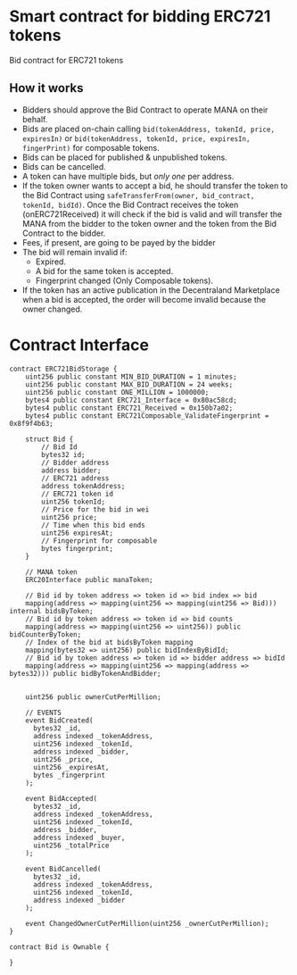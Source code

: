 # Smart contract for bidding ERC721 tokens

Bid contract for ERC721 tokens

## How it works

- Bidders should approve the Bid Contract to operate MANA on their behalf.
- Bids are placed on-chain calling `bid(tokenAddress, tokenId, price, expiresIn)` or `bid(tokenAddress, tokenId, price, expiresIn, fingerPrint)` for composable tokens.
- Bids can be placed for published & unpublished tokens.
- Bids can be cancelled.
- A token can have multiple bids, but _only one_ per address.
- If the token owner wants to accept a bid, he should transfer the token to the Bid Contract using `safeTransferFrom(owner, bid_contract, tokenId, bidId)`.
  Once the Bid Contract receives the token (onERC721Received) it will check if the bid is valid and will transfer the MANA from the bidder to the token owner
  and the token from the Bid Contract to the bidder.
- Fees, if present, are going to be payed by the bidder
- The bid will remain invalid if:
  - Expired.
  - A bid for the same token is accepted.
  - Fingerprint changed (Only Composable tokens).
- If the token has an active publication in the Decentraland Marketplace when a bid is accepted, the order will become invalid because the owner changed.

# Contract Interface

```solidity
contract ERC721BidStorage {
    uint256 public constant MIN_BID_DURATION = 1 minutes;
    uint256 public constant MAX_BID_DURATION = 24 weeks;
    uint256 public constant ONE_MILLION = 1000000;
    bytes4 public constant ERC721_Interface = 0x80ac58cd;
    bytes4 public constant ERC721_Received = 0x150b7a02;
    bytes4 public constant ERC721Composable_ValidateFingerprint = 0x8f9f4b63;

    struct Bid {
        // Bid Id
        bytes32 id;
        // Bidder address
        address bidder;
        // ERC721 address
        address tokenAddress;
        // ERC721 token id
        uint256 tokenId;
        // Price for the bid in wei
        uint256 price;
        // Time when this bid ends
        uint256 expiresAt;
        // Fingerprint for composable
        bytes fingerprint;
    }

    // MANA token
    ERC20Interface public manaToken;

    // Bid id by token address => token id => bid index => bid
    mapping(address => mapping(uint256 => mapping(uint256 => Bid))) internal bidsByToken;
    // Bid id by token address => token id => bid counts
    mapping(address => mapping(uint256 => uint256)) public bidCounterByToken;
    // Index of the bid at bidsByToken mapping
    mapping(bytes32 => uint256) public bidIndexByBidId;
    // Bid id by token address => token id => bidder address => bidId
    mapping(address => mapping(uint256 => mapping(address => bytes32))) public bidByTokenAndBidder;


    uint256 public ownerCutPerMillion;

    // EVENTS
    event BidCreated(
      bytes32 _id,
      address indexed _tokenAddress,
      uint256 indexed _tokenId,
      address indexed _bidder,
      uint256 _price,
      uint256 _expiresAt,
      bytes _fingerprint
    );

    event BidAccepted(
      bytes32 _id,
      address indexed _tokenAddress,
      uint256 indexed _tokenId,
      address _bidder,
      address indexed _buyer,
      uint256 _totalPrice
    );

    event BidCancelled(
      bytes32 _id,
      address indexed _tokenAddress,
      uint256 indexed _tokenId,
      address indexed _bidder
    );

    event ChangedOwnerCutPerMillion(uint256 _ownerCutPerMillion);
}

contract Bid is Ownable {

}
```
